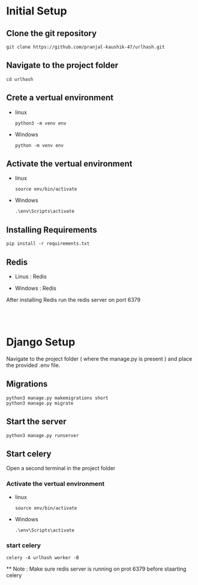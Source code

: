 <h1>
Initial Setup
</h1>

<h2>
Clone the git repository
</h2>

```
git clone https://github.com/pranjal-kaushik-47/urlhash.git
```

<h2>
Navigate to the project folder
</h2>

```
cd urlhash
```

<h2>
Crete a vertual environment
</h2>

* linux

    ```
    python3 -m venv env
    ```

* Windows
    ```
    python -m venv env
    ```

<h2>
Activate the vertual environment
</h2>

* linux

    ```
    source env/bin/activate
    ```

* Windows
    ```
    .\env\Scripts\activate
    ```

<h2>
Installing Requirements
</h2>

```
pip install -r requirements.txt
```

<h2>
Redis
</h2>

* Linus : <a src=https://redis.io/topics/quickstart>Redis</a>

* Windows : <a src=https://redis.io/download>Redis</a>

After installing Redis run the redis server on port 6379

<br>
<br>

<h1>
Django Setup
</h1>

Navigate to the project folder ( where the manage.py is present ) and place the provided .env file.

<h2>
Migrations
</h2>

```
python3 manage.py makemigrations short
python3 manage.py migrate
```

<h2>
Start the server
</h2>

```
python3 manage.py runserver
```

<h2>
Start celery
</h2>
Open a second terminal in the project folder

<br>

<h3>
Activate the vertual environment
</h3>

* linux

    ```
    source env/bin/activate
    ```

* Windows
    ```
    .\env\Scripts\activate
    ```

<h3>
start celery
</h3>

```
celery -A urlhash worker -B
```

** Note : Make sure redis server is running on prot 6379 before staarting celery